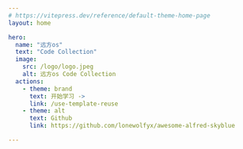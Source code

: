 ```yaml
---
# https://vitepress.dev/reference/default-theme-home-page
layout: home

hero:
  name: "远方os"
  text: "Code Collection"
  image:
    src: /logo/logo.jpeg
    alt: 远方os Code Collection
  actions:
    - theme: brand
      text: 开始学习 ->
      link: /use-template-reuse
    - theme: alt
      text: Github
      link: https://github.com/lonewolfyx/awesome-alfred-skyblue

---
```

